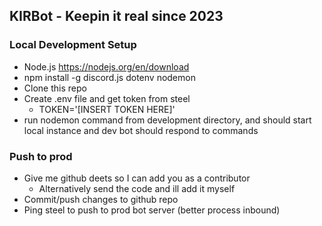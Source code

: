 ## KIRBot - Keepin it real since 2023

### Local Development Setup
- Node.js https://nodejs.org/en/download
- npm install -g discord.js dotenv nodemon
- Clone this repo
- Create .env file and get token from steel
    - TOKEN='[INSERT TOKEN HERE]'
- run nodemon command from development directory, and should start local instance and dev bot should respond to commands

### Push to prod
- Give me github deets so I can add you as a contributor
    - Alternatively send the code and ill add it myself
- Commit/push changes to github repo
- Ping steel to push to prod bot server (better process inbound)
